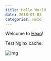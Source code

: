 ```yaml
---
title: Hello World
date: 2018-01-03
categories: Hexo
---
```

Welcome to [Hexo](https://hexo.io/)!


Test Nginx cache.


![img](https://img.alicdn.com/tfs/TB1z2IKGNTpK1RjSZFKXXa2wXXa-2400-1600.jpg)

